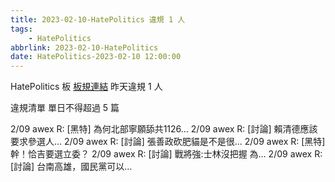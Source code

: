 ```yaml
---
title: 2023-02-10-HatePolitics 違規 1 人
tags:
    - HatePolitics
abbrlink: 2023-02-10-HatePolitics
date: HatePolitics-2023-02-10 12:00:00
---
```

HatePolitics 板 [板規連結](https://www.ptt.cc/bbs/HatePolitics/M.1617115262.A.D60.html)
昨天違規 1 人
<!-- more -->

違規清單
單日不得超過 5 篇

2/09 awex R: [黑特] 為何北部寧願舔共1126…
2/09 awex R: [討論] 賴清德應該要求參選人…
2/09 awex R: [討論] 張善政砍肥貓是不是很…
2/09 awex R: [黑特] 幹！恰吉要選立委？
2/09 awex R: [討論] 戰將強:士林沒把握 為…
2/09 awex R: [討論] 台南高雄，國民黨可以…